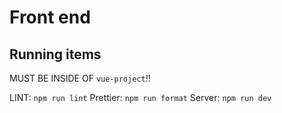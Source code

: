 # Front end
## Running items
MUST BE INSIDE OF `vue-project`!!

LINT: `npm run lint`
Prettier: `npm run format`
Server: `npm run dev`